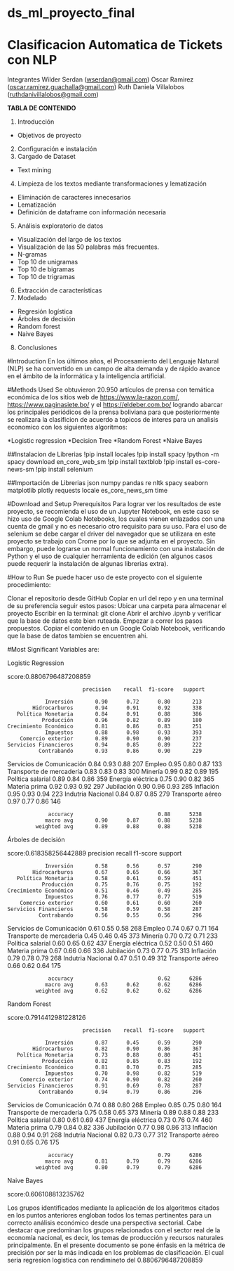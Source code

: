 # ds_ml_proyecto_final

# Clasificacion Automatica de Tickets con NLP

Integrantes
Wilder Serdan (wserdan@gmail.com)
Oscar Ramirez (oscar.ramirez.guachalla@gmail.com)
Ruth Daniela Villalobos (ruthdanivillalobos@gmail.com)

**TABLA DE CONTENIDO**
1. Introducción 
  - Objetivos de proyecto
2. Configuración e instalación
3. Cargado de Dataset
  - Text mining
4. Limpieza de los textos mediante transformaciones y lematización
  - Eliminación de caracteres innecesarios
  - Lematización
  - Definición de dataframe con información necesaria
5. Análisis exploratorio de datos
  - Visualización del largo de los textos
  - Visualización de las 50 palabras más frecuentes.
  - N-gramas
  - Top 10 de unigramas
  - Top 10 de bigramas
  - Top 10 de trigramas
6. Extracción de características
7. Modelado
  - Regresión logística
  - Árboles de decisión
  - Random forest
  - Naive Bayes
8. Conclusiones

#Introduction
En los últimos años, el Procesamiento del Lenguaje Natural (NLP) se ha convertido en un campo de alta demanda y de rápido avance en el ámbito de la informática y la inteligencia artificial.

#Methods Used
 Se obtuvieron 20.950 artículos de prensa con temática económica de los sitios web de https://www.la-razon.com/, https://www.paginasiete.bo/ y el https://eldeber.com.bo/  logrando abarcar los principales periódicos de la prensa boliviana para que posteriormente se realizara la clasificion de acuerdo a topicos de interes para un analisis economico con los siguientes algoritmos:

*Logistic regression
*Decision Tree
*Random Forest
*Naive Bayes

##Instalacion de Librerias
!pip install locales
!pip install spacy
!python -m spacy download en_core_web_sm
!pip install textblob
!pip install es-core-news-sm
!pip install selenium

##Importación de Librerias
json
numpy
pandas
re
nltk
spacy
seaborn
matplotlib
plotly
requests
locale
es_core_news_sm
time

#Download and Setup
Prerequisitos
Para lograr ver los resultados de este proyecto, se recomienda el uso de un Jupyter Notebook, en este caso se hizo uso de Google Colab Notebooks, los cuales vienen enlazados con una cuenta de gmail y no es necesario otro requisito para su uso.
Para el uso de selenium se debe cargar el driver del navegador que se utilizara en este proyecto se trabajo con Crome por lo que se adjunta en el proyecto.
Sin embargo, puede lograrse un normal funcionamiento con una instalación de Python y el uso de cualquier herramienta de edición (en algunos casos puede requerir la instalación de algunas librerias extra).

#How to Run
Se puede hacer uso de este proyecto con el siguiente procedimiento:

Clonar el repositorio desde GitHub
Copiar en url del repo y en una terminal de su preferencia seguir estos pasos:
Ubicar una carpeta para almacenar el proyecto
Escribir en la terminal: git clone
Abrir el archivo .ipynb y verificar que la base de datos este bien ruteada.
Empezar a correr los pasos propuestos.
Copiar el contenido en un Google Colab Notebook, verificando que la base de datos tambien se encuentren ahi.


#Most Significant Variables are:

Logistic Regression

score:0.8806796487208859

							precision    recall  f1-score   support

                Inversión       0.90      0.72      0.80       213
            Hidrocarburos       0.94      0.91      0.92       338
       Política Monetaria       0.84      0.91      0.88       386
               Producción       0.96      0.82      0.89       180
    Crecimiento Económico       0.81      0.86      0.83       251
                Impuestos       0.88      0.98      0.93       393
        Comercio exterior       0.89      0.90      0.90       237
    Servicios Financieros       0.94      0.85      0.89       222
              Contrabando       0.93      0.86      0.90       229
Servicios de Comunicación       0.84      0.93      0.88       207
                   Empleo       0.95      0.80      0.87       133
 Transporte de mercadería       0.83      0.83      0.83       300
                  Minería       0.99      0.82      0.89       195
        Política salarial       0.89      0.84      0.86       359
        Energía eléctrica       0.75      0.90      0.82       365
            Materia prima       0.92      0.93      0.92       297
               Jubilación       0.90      0.96      0.93       285
                Inflación       0.95      0.93      0.94       223
        Indutria Nacional       0.84      0.87      0.85       279
         Transporte aéreo       0.97      0.77      0.86       146

                 accuracy                           0.88      5238
                macro avg       0.90      0.87      0.88      5238
             weighted avg       0.89      0.88      0.88      5238
			 
Árboles de decisión
			 
score:0.618358256442889
							precision    recall  f1-score   support

                Inversión       0.58      0.56      0.57       290
            Hidrocarburos       0.67      0.65      0.66       367
       Política Monetaria       0.58      0.61      0.59       451
               Producción       0.75      0.76      0.75       192
    Crecimiento Económico       0.51      0.46      0.49       285
                Impuestos       0.76      0.77      0.77       519
        Comercio exterior       0.60      0.61      0.60       260
    Servicios Financieros       0.58      0.59      0.58       287
              Contrabando       0.56      0.55      0.56       296
Servicios de Comunicación       0.61      0.55      0.58       268
                   Empleo       0.74      0.67      0.71       164
 Transporte de mercadería       0.45      0.46      0.45       373
                  Minería       0.70      0.72      0.71       233
        Política salarial       0.60      0.65      0.62       437
        Energía eléctrica       0.52      0.50      0.51       460
            Materia prima       0.67      0.66      0.66       336
               Jubilación       0.73      0.77      0.75       313
                Inflación       0.79      0.78      0.79       268
        Indutria Nacional       0.47      0.51      0.49       312
         Transporte aéreo       0.66      0.62      0.64       175

                 accuracy                           0.62      6286
                macro avg       0.63      0.62      0.62      6286
             weighted avg       0.62      0.62      0.62      6286
			 
Random Forest

score:0.7914412981228126

							precision    recall  f1-score   support

                Inversión       0.87      0.45      0.59       290
            Hidrocarburos       0.82      0.90      0.86       367
       Política Monetaria       0.73      0.88      0.80       451
               Producción       0.82      0.85      0.83       192
    Crecimiento Económico       0.81      0.70      0.75       285
                Impuestos       0.70      0.98      0.82       519
        Comercio exterior       0.74      0.90      0.82       260
    Servicios Financieros       0.91      0.69      0.78       287
              Contrabando       0.94      0.79      0.86       296
Servicios de Comunicación       0.74      0.88      0.80       268
                   Empleo       0.85      0.75      0.80       164
 Transporte de mercadería       0.75      0.58      0.65       373
                  Minería       0.89      0.88      0.88       233
        Política salarial       0.80      0.61      0.69       437
        Energía eléctrica       0.73      0.76      0.74       460
            Materia prima       0.79      0.84      0.82       336
               Jubilación       0.77      0.98      0.86       313
                Inflación       0.88      0.94      0.91       268
        Indutria Nacional       0.82      0.73      0.77       312
         Transporte aéreo       0.91      0.65      0.76       175

                 accuracy                           0.79      6286
                macro avg       0.81      0.79      0.79      6286
             weighted avg       0.80      0.79      0.79      6286
			 
Naive Bayes

score:0.606108813235762

Los grupos identificados mediante la aplicación de los algoritmos citados en los puntos anteriores engloban todos los temas pertinentes para un correcto análisis económico desde una perspectiva sectorial. Cabe destacar que predominan los grupos relacionados con el sector real de la economía nacional, es decir, los temas de producción y recursos naturales principalmente.
En el presente documento se pone énfasis en la métrica de precisión por ser la más indicada en los problemas de clasificación. 
El cual seria regresion logistica con rendimineto del 0.8806796487208859